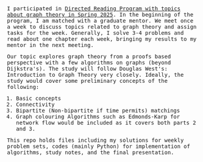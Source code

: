 <style>
p{
  font-family: Menlo, monospace;
}
li{
  font-family: Menlo, monospace;
}
</style>

I participated in [Directed Reading Program with topics about graph theory in Spring 2025](https://wiki.math.wisc.edu/index.php/Directed_Reading_Program_Spring_2025). In the beginning of the program, I am matched with a graduate mentor. We meet once a week to discuss topics related to graph theory and assign tasks for the week. Generally, I solve 3-4 problems and read about one chapter each week, bringing my results to my mentor in the next meeting.

Our topic explores graph theory from a proofs based perspective with a few algorithms on graphs (beyond Dijkstra's). The study will follow Douglas West's: Introduction to Graph Theory very closely. Ideally, the study would cover some preliminary concepts of the following:
1. Basic concepts 
2. Connectivity
3. Bipartite (Non-bipartite if time permits) matchings
4. Graph colouring Algorithms such as Edmonds-Karp for network flow would be included as it covers both parts 2 and 3. 

This repo holds files including my solutions for weekly problem sets, codes (mainly Python) for implementation of algorithms, study notes, and the final presentation.
